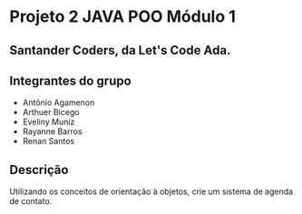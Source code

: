 # Projeto 2 JAVA POO Módulo 1
## Santander Coders, da Let's Code Ada.  

## Integrantes do grupo
<ul>
<li> Antônio Agamenon</li>
<li> Arthuer Bicego</li>
<li> Eveliny Muniz</li>
<li> Rayanne Barros</li>
<li> Renan Santos</li>
</ul>

## Descrição
Utilizando os conceitos de orientação à objetos, crie um sistema de agenda de contato.
